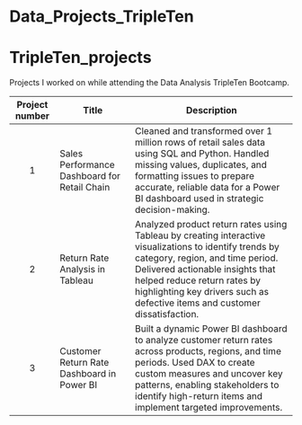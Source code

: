 # Data_Projects_TripleTen
# TripleTen_projects
Projects I worked on while attending the Data Analysis TripleTen Bootcamp.


| Project number | Title | Description |
| :-----------: | ----------- |----------- |
| 1 | Sales Performance Dashboard for Retail Chain | Cleaned and transformed over 1 million rows of retail sales data using SQL and Python. Handled missing values, duplicates, and formatting issues to prepare accurate, reliable data for a Power BI dashboard used in strategic decision-making. |
| 2 | Return Rate Analysis in Tableau | Analyzed product return rates using Tableau by creating interactive visualizations to identify trends by category, region, and time period. Delivered actionable insights that helped reduce return rates by highlighting key drivers such as defective items and customer dissatisfaction. |
| 3 | Customer Return Rate Dashboard in Power BI | Built a dynamic Power BI dashboard to analyze customer return rates across products, regions, and time periods. Used DAX to create custom measures and uncover key patterns, enabling stakeholders to identify high-return items and implement targeted improvements. |
